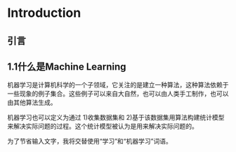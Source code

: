 # Introduction

## 引言

## 1.1什么是Machine Learning

机器学习是计算机科学的一个子领域，它关注的是建立一种算法，这种算法依赖于一些现象的例子集合。这些例子可以来自大自然，也可以由人类手工制作，也可以由其他算法生成。

机器学习也可以定义为通过 1)收集数据集和 2)基于该数据集用算法构建统计模型来解决实际问题的过程。这个统计模型被认为是用来解决实际问题的。

为了节省输入文字，我将交替使用“学习”和“机器学习”词语。
